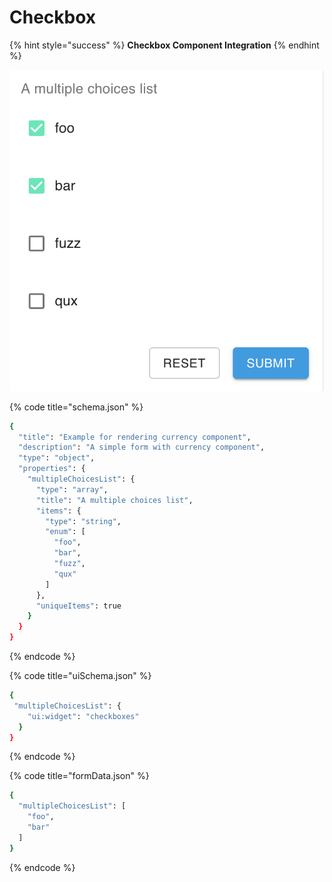 # Checkbox

{% hint style="success" %}
**Checkbox Component Integration**
{% endhint %}

![Checkbox component integration](../.gitbook/assets/image%20%2811%29.png)

{% code title="schema.json" %}
```bash
{
  "title": "Example for rendering currency component",
  "description": "A simple form with currency component",
  "type": "object",
  "properties": {
    "multipleChoicesList": {
      "type": "array",
      "title": "A multiple choices list",
      "items": {
        "type": "string",
        "enum": [
          "foo",
          "bar",
          "fuzz",
          "qux"
        ]
      },
      "uniqueItems": true
    }
  }
}
```
{% endcode %}

{% code title="uiSchema.json" %}
```bash
{
 "multipleChoicesList": {
    "ui:widget": "checkboxes"
  }
}
```
{% endcode %}

{% code title="formData.json" %}
```bash
{
  "multipleChoicesList": [
    "foo",
    "bar"
  ]
}
```
{% endcode %}

